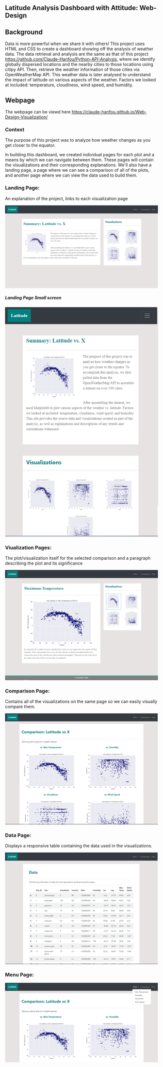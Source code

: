 ## Latitude Analysis Dashboard with Attitude: Web-Design

## Background
Data is more powerful when we share it with others! This project uses HTML and CSS to create a dashboard showing off the analysis of weather data. The data retrieval and analysis are the same as that of this project  https://github.com/Claude-Hanfou/Python-API-Analysis, where we identify globally dispersed locations and the nearby cities to those locations using citipy API. Then, retrieve the weather information of those cities via OpenWeatherMap API. This weather data is later analysed to understand the impact of latitude on various aspects of the weather. Factors we looked at included: temperature, cloudiness, wind speed, and humidity.

## Webpage
The webpage can be viewd here https://claude-hanfou.github.io/Web-Design-Visualization/

### Context 
The purpose of this project was to analyze how weather changes as you get closer to the equator.

In building this dashboard, we created individual pages for each plot and a means by which we can navigate between them. These pages will contain the visualizations and their corresponding explanations. We'll also have a landing page, a page where we can see a comparison of all of the plots, and another page where we can view the data used to build them.

### Landing Page:
An explanation of the project, links to each visualization page

![alt text](https://github.com/Claude-Hanfou/Web-Design-Visualization/blob/main/Images/Landing%20lg.PNG "Landing Page")

##### Landing Page Small screen
![alt text](https://github.com/Claude-Hanfou/Web-Design-Visualization/blob/main/Images/Landing%20sm.PNG "Landing Page")

### Viualization Pages:
The plot/visualization itself for the selected comparison and a paragraph describing the plot and its significance

![alt text](https://github.com/Claude-Hanfou/Web-Design-Visualization/blob/main/Images/Visualisation%20lg.PNG "Visualization Page")

### Comparison Page:
Contains all of the visualizations on the same page so we can easily visually compare them.

![alt text](https://github.com/Claude-Hanfou/Web-Design-Visualization/blob/main/Images/Comparison%20lg.PNG "Comparison Page")


### Data Page:
Displays a responsive table containing the data used in the visualizations.

![alt text](https://github.com/Claude-Hanfou/Web-Design-Visualization/blob/main/Images/Data%20lg.PNG "Data Page")

### Menu Page:

![alt text](https://github.com/Claude-Hanfou/Web-Design-Visualization/blob/main/Images/Menu%20lg.PNG "Menu")

